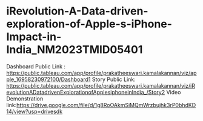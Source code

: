 # iRevolution-A-Data-driven-exploration-of-Apple-s-iPhone-Impact-in-India_NM2023TMID05401
Dashboard Public Link : https://public.tableau.com/app/profile/prakatheeswari.kamalakannan/viz/apple_16958230972100/Dashboard1
Story Public Link: https://public.tableau.com/app/profile/prakatheeswari.kamalakannan/viz/iRevolutionADatadrivenExplorationofApplesiphoneinIndia_/Story2
Video Demonstration link:https://drive.google.com/file/d/1g8RoOAkmSiMQmWrzbujhk3rP0bhdKD14/view?usp=drivesdk
